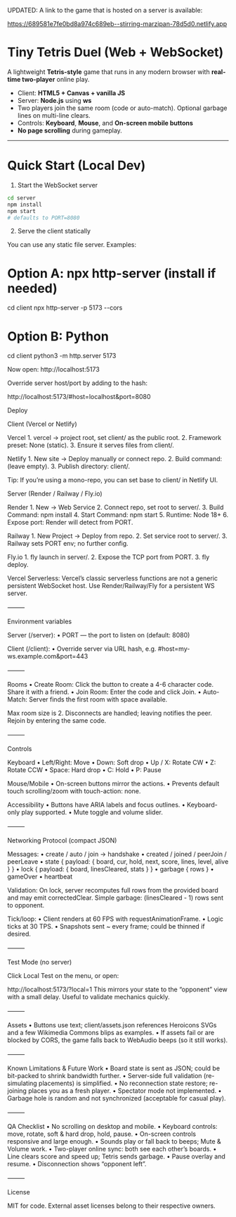 UPDATED:
A link to the game that is hosted on a server is available:

https://689581e7fe0bd8a974c689eb--stirring-marzipan-78d5d0.netlify.app


# Tiny Tetris Duel (Web + WebSocket)

A lightweight **Tetris-style** game that runs in any modern browser with **real-time two-player** online play.

- Client: **HTML5 + Canvas + vanilla JS**
- Server: **Node.js** using **ws**
- Two players join the same room (code or auto-match). Optional garbage lines on multi-line clears.
- Controls: **Keyboard**, **Mouse**, and **On-screen mobile buttons**
- **No page scrolling** during gameplay.

---

# Quick Start (Local Dev)

1) Start the WebSocket server

```bash
cd server
npm install
npm start
# defaults to PORT=8080
```
2) Serve the client statically

You can use any static file server. Examples:

# Option A: npx http-server (install if needed)
cd client
npx http-server -p 5173 --cors

# Option B: Python
cd client
python3 -m http.server 5173

Now open: http://localhost:5173

Override server host/port by adding to the hash:

http://localhost:5173/#host=localhost&port=8080

Deploy

Client (Vercel or Netlify)

Vercel
	1.	vercel → project root, set client/ as the public root.
	2.	Framework preset: None (static).
	3.	Ensure it serves files from client/.

Netlify
	1.	New site → Deploy manually or connect repo.
	2.	Build command: (leave empty).
	3.	Publish directory: client/.

Tip: If you’re using a mono-repo, you can set base to client/ in Netlify UI.

Server (Render / Railway / Fly.io)

Render
	1.	New → Web Service
	2.	Connect repo, set root to server/.
	3.	Build Command: npm install
	4.	Start Command: npm start
	5.	Runtime: Node 18+
	6.	Expose port: Render will detect from PORT.

Railway
	1.	New Project → Deploy from repo.
	2.	Set service root to server/.
	3.	Railway sets PORT env; no further config.

Fly.io
	1.	fly launch in server/.
	2.	Expose the TCP port from PORT.
	3.	fly deploy.

Vercel Serverless: Vercel’s classic serverless functions are not a generic persistent WebSocket host. Use Render/Railway/Fly for a persistent WS server.

⸻

Environment variables

Server (/server):
	•	PORT — the port to listen on (default: 8080)

Client (/client):
	•	Override server via URL hash, e.g. #host=my-ws.example.com&port=443

⸻

Rooms
	•	Create Room: Click the button to create a 4-6 character code. Share it with a friend.
	•	Join Room: Enter the code and click Join.
	•	Auto-Match: Server finds the first room with space available.

Max room size is 2. Disconnects are handled; leaving notifies the peer. Rejoin by entering the same code.

⸻

Controls

Keyboard
	•	Left/Right: Move
	•	Down: Soft drop
	•	Up / X: Rotate CW
	•	Z: Rotate CCW
	•	Space: Hard drop
	•	C: Hold
	•	P: Pause

Mouse/Mobile
	•	On-screen buttons mirror the actions.
	•	Prevents default touch scrolling/zoom with touch-action: none.

Accessibility
	•	Buttons have ARIA labels and focus outlines.
	•	Keyboard-only play supported.
	•	Mute toggle and volume slider.

⸻

Networking Protocol (compact JSON)

Messages:
	•	create / auto / join → handshake
	•	created / joined / peerJoin / peerLeave
	•	state { payload: { board, cur, hold, next, score, lines, level, alive } }
	•	lock { payload: { board, linesCleared, stats } }
	•	garbage { rows }
	•	gameOver
	•	heartbeat

Validation: On lock, server recomputes full rows from the provided board and may emit correctedClear. Simple garbage: (linesCleared - 1) rows sent to opponent.

Tick/loop:
	•	Client renders at 60 FPS with requestAnimationFrame.
	•	Logic ticks at 30 TPS.
	•	Snapshots sent ~ every frame; could be thinned if desired.

⸻

Test Mode (no server)

Click Local Test on the menu, or open:

http://localhost:5173/?local=1
This mirrors your state to the “opponent” view with a small delay. Useful to validate mechanics quickly.

⸻

Assets
	•	Buttons use text; client/assets.json references Heroicons SVGs and a few Wikimedia Commons blips as examples.
	•	If assets fail or are blocked by CORS, the game falls back to WebAudio beeps (so it still works).

⸻

Known Limitations & Future Work
	•	Board state is sent as JSON; could be bit-packed to shrink bandwidth further.
	•	Server-side full validation (re-simulating placements) is simplified.
	•	No reconnection state restore; re-joining places you as a fresh player.
	•	Spectator mode not implemented.
	•	Garbage hole is random and not synchronized (acceptable for casual play).

⸻

QA Checklist
	•	No scrolling on desktop and mobile.
	•	Keyboard controls: move, rotate, soft & hard drop, hold, pause.
	•	On-screen controls responsive and large enough.
	•	Sounds play or fall back to beeps; Mute & Volume work.
	•	Two-player online sync: both see each other’s boards.
	•	Line clears score and speed up; Tetris sends garbage.
	•	Pause overlay and resume.
	•	Disconnection shows “opponent left”.
    
⸻

License

MIT for code. External asset licenses belong to their respective owners.

